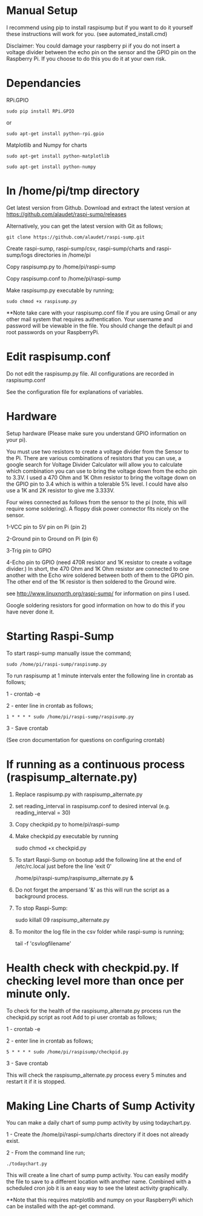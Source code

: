 Manual Setup
============

I recommend using pip to install raspisump but if you want to do it yourself
these instructions will work for you. (see automated_install.cmd)

Disclaimer: You could damage your raspberry pi if you do not insert a voltage divider between the echo pin on the sensor and the GPIO pin on the Raspberry Pi.
If you choose to do this you do it at your own risk.
    
Dependancies
============
RPi.GPIO

    sudo pip install RPi.GPIO

or

    sudo apt-get install python-rpi.gpio

Matplotlib and Numpy for charts

    sudo apt-get install python-matplotlib

    sudo apt-get install python-numpy


In /home/pi/tmp directory
==========================
Get latest version from Github.  Download  and extract the latest version at 
https://github.com/alaudet/raspi-sump/releases

Alternatively, you can get the latest version with Git as follows;

    git clone https://github.com/alaudet/raspi-sump.git 

Create raspi-sump, raspi-sump/csv, raspi-sump/charts and raspi-sump/logs 
directories in /home/pi

Copy raspisump.py to /home/pi/raspi-sump

Copy raspisump.conf to /home/pi/raspi-sump

Make raspisump.py executable by running;    

    sudo chmod +x raspisump.py


**Note take care with your raspisump.conf file if you are using Gmail or any other mail system that requires authentication.  Your username and password will be viewable in the file. You should change the default pi and root passwords on your RaspberryPi.


Edit raspisump.conf 
====================

Do not edit the raspisump.py file.  All configurations are recorded in raspisump.conf

See the configuration file for explanations of variables.


Hardware
========

Setup hardware (Please make sure you understand GPIO information on your pi).

You must use two resistors to create a voltage divider from the Sensor to the Pi.  There are various combinations of resistors that you can use, a google search for Voltage Divider Calculator will allow you to calculate which combination you can use to bring the voltage down from the echo pin to 3.3V.  I used a 470 Ohm and 1K Ohm resistor to bring the voltage down on the GPIO pin to 3.4 which is within a tolerable 5% level. I could have also use a 1K and 2K resistor to give me 3.333V. 

Four wires connected as follows from the sensor to the pi (note, this will require some soldering).  A floppy disk power connector fits nicely on the sensor. 

1-VCC pin to 5V pin on Pi (pin 2)

2-Ground pin to Ground on Pi (pin 6) 

3-Trig pin to GPIO

4-Echo pin to GPIO (need 470R resistor and 1K resistor to create a voltage divider.) In short, the 470 Ohm and 1K Ohm resistor are connected to one another with the Echo wire soldered between both of them to the GPIO pin.  The other end of the 1K resistor is then soldered to the Ground wire.

see http://www.linuxnorth.org/raspi-sump/ for information on pins I used.

Google soldering resistors for good information on how to do this if you have never done it.

Starting Raspi-Sump
===================
To start raspi-sump manually issue the command;

    sudo /home/pi/raspi-sump/raspisump.py

To run raspisump at 1 minute intervals enter the following line in crontab as follows;

1 - crontab -e

2 - enter line in crontab as follows;

    1 * * * * sudo /home/pi/raspi-sump/raspisump.py

3 - Save crontab

(See cron documentation for questions on configuring crontab)


If running as a continuous process (raspisump_alternate.py)
===========================================================

1) Replace raspisump.py with raspisump_alternate.py

2) set reading_interval in raspisump.conf to desired interval (e.g. reading_interval = 30)

3) Copy checkpid.py to home/pi/raspi-sump

4) Make checkpid.py executable by running    

    sudo chmod +x checkpid.py

5) To start Raspi-Sump on bootup add the following line at the end of /etc/rc.local just before the line 'exit 0'

    /home/pi/raspi-sump/raspisump_alternate.py &

6) Do not forget the ampersand '&' as this will run the script as a background process.

7) To stop Raspi-Sump:

    sudo killall 09 raspisump_alternate.py

8) To monitor the log file in the csv folder while raspi-sump is running;

    tail -f 'csvlogfilename'

Health check with checkpid.py. If checking level more than once per minute only.
================================================================================

To check for the health of the raspisump_alternate.py process run the checkpid.py script as root
Add to pi user crontab as follows;

1 - crontab -e

2 - enter line in crontab as follows;

    5 * * * * sudo /home/pi/raspisump/checkpid.py

3 - Save crontab

This will check the raspisump_alternate.py process every 5 minutes and restart it if it is stopped.


Making Line Charts of Sump Activity
===================================

You can make a daily chart of sump pump activity by using todaychart.py.

1 - Create the /home/pi/raspi-sump/charts directory if it does not already exist.

2 - From the command line run;

    ./todaychart.py


This will create a line chart of sump pump activity.  You can easily modify the file to save to a different location with another name.
Combined with a scheduled cron job it is an easy way to see the latest activity graphically.

**Note that this requires matplotlib and numpy on your RaspberryPi which can be installed with the apt-get command.
